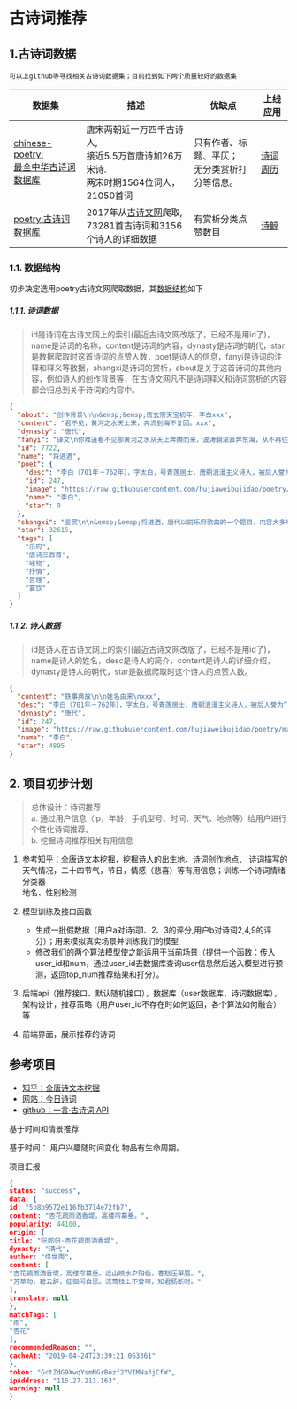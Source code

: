 # 古诗词推荐

## 1.古诗词数据
    可以上github等寻找相关古诗词数据集；目前找到如下两个质量较好的数据集

| 数据集 | 描述 | 优缺点 |上线应用|
| ------ | ------ | ------ | ------ |
| [chinese-poetry:<br>最全中华古诗词数据库](https://github.com/chinese-poetry/chinese-poetry)| 唐宋两朝近一万四千古诗人,<br> 接近5.5万首唐诗加26万宋诗. <br> 两宋时期1564位词人，21050首词| 只有作者、标题、平仄；<br>无分类赏析打分等信息。 |[诗词周历](https://shici.store/poetry-calendar/)|
| [poetry:古诗词数据库](https://github.com/hujiaweibujidao/poetry) | 2017年从[古诗文网](http://www.gushiwen.org/)爬取,<br>73281首古诗词和3156个诗人的详细数据 | 有赏析分类点赞数目 | [诗鲸](http://site.pocketpoetry.club)|

### 1.1. 数据结构 
初步决定选用poetry古诗文网爬取数据，其[数据结构](https://juejin.im/post/5ac0eb986fb9a028bb19224d)如下

##### 1.1.1. 诗词数据  
> id是诗词在古诗文网上的索引(最近古诗文网改版了，已经不是用id了)，name是诗词的名称，content是诗词的内容，dynasty是诗词的朝代，star是数据爬取时这首诗词的点赞人数，poet是诗人的信息，fanyi是诗词的注释和释义等数据，shangxi是诗词的赏析，about是关于这首诗词的其他内容，例如诗人的创作背景等，在古诗文网凡不是诗词释义和诗词赏析的内容都会归总到关于诗词的内容中。
```json
{
  "about": "创作背景\n\n&emsp;&emsp;唐玄宗天宝初年，李白xxx",
  "content": "君不见，黄河之水天上来，奔流到海不复回。xxx",
  "dynasty": "唐代",
  "fanyi": "译文\n你难道看不见那黄河之水从天上奔腾而来，波涛翻滚直奔东海，从不再往回流。xxx",
  "id": 7722,
  "name": "将进酒",
  "poet": {
    "desc": "李白（701年－762年），字太白，号青莲居士，唐朝浪漫主义诗人，被后人誉为“诗仙”。xxx",
    "id": 247,
    "image": "https://raw.githubusercontent.com/hujiaweibujidao/poetry/master/image/image_247.jpg",
    "name": "李白",
    "star": 0
  },
  "shangxi": "鉴赏\n\n&emsp;&emsp;将进酒，唐代以前乐府歌曲的一个题目，内容大多咏唱饮酒放歌之事。xxx",
  "star": 32615,
  "tags": [
    "乐府",
    "唐诗三百首",
    "咏物",
    "抒情",
    "哲理",
    "宴饮"
  ]
}
```

##### 1.1.2. 诗人数据  
> id是诗人在古诗文网上的索引(最近古诗文网改版了，已经不是用id了)，name是诗人的姓名，desc是诗人的简介，content是诗人的详细介绍，dynasty是诗人的朝代，star是数据爬取时这个诗人的点赞人数。
```json
{
  "content": "轶事典故\n\n姓名由来\nxxx",
  "desc": "李白（701年－762年），字太白，号青莲居士，唐朝浪漫主义诗人，被后人誉为“诗仙”。xxx",
  "dynasty": "唐代",
  "id": 247,
  "image": "https://raw.githubusercontent.com/hujiaweibujidao/poetry/master/image/image_247.jpg",
  "name": "李白",
  "star": 4895
}
```

##  2. 项目初步计划
>总体设计：诗词推荐
> <br>
> a. 通过用户信息（ip，年龄，手机型号、时间、天气、地点等）给用户进行个性化诗词推荐。  
> b. 挖掘诗词推荐相关有用信息

   1. 参考[知乎：全唐诗文本挖掘](https://zhuanlan.zhihu.com/p/45415824)，挖掘诗人的出生地、诗词创作地点、
      诗词描写的天气情况，二十四节气，节日，情感（悲喜）等有用信息；训练一个诗词情绪分类器    
      地名、性别检测

   2. 模型训练及接口函数
       - 生成一批假数据（用户a对诗词1、2、3的评分,用户b对诗词2,4,9的评分）；用来模拟真实场景并训练我们的模型  
       - 修改我们的两个算法模型使之能适用于当前场景（提供一个函数：传入user_id和num，通过user_id去数据库查询user信息然后送入模型进行预测，返回top_num推荐结果和打分）。  

   3. 后端api（推荐接口、默认随机接口），数据库（user数据库，诗词数据库），架构设计，推荐策略（用户user_id不存在时如何返回，各个算法如何融合）等

   4. 前端界面，展示推荐的诗词

## 参考项目
 - [知乎：全唐诗文本挖掘](https://zhuanlan.zhihu.com/p/45415824)
 - [网站：今日诗词](https://www.jinrishici.com/)
 - [github：一言·古诗词 API](https://github.com/xenv/gushici)

 
 
 基于时间和情景推荐
 
 
 基于时间：
 用户兴趣随时间变化
 物品有生命周期。
 
 项目汇报

```json
{
status: "success",
data: {
id: "5b8b9572e116fb3714e72fb7",
content: "杏花疏雨洒香堤，高楼帘幕垂。",
popularity: 44100,
origin: {
title: "阮郎归·杏花疏雨洒香堤",
dynasty: "清代",
author: "佟世南",
content: [
"杏花疏雨洒香堤，高楼帘幕垂。远山映水夕阳低，春愁压翠眉。",
"芳草句，碧云辞，低徊闲自思。流莺枝上不曾啼，知君肠断时。"
],
translate: null
},
matchTags: [
"雨",
"杏花"
],
recommendedReason: "",
cacheAt: "2019-04-24T23:39:21.063361"
},
token: "GctZdG9XwqYsmNGrBozf2YVIMNa3jCfW",
ipAddress: "115.27.213.163",
warning: null
}
```
